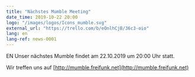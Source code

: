 ```yaml
---
title: "Nächstes Mumble Meeting"
date_time: 2019-10-22 20:00
logo: "/images/logos/Icons_mumble.svg"
external_url: "https://trello.com/b/eOnlhCjB/36c3-oio"
lang: en
lang-ref: news-0001
---
```

EN
Unser nächstes Mumble findet am 22.10.2019 um 20:00 Uhr statt.

Wir treffen uns auf [http://mumble.freifunk.net](http://mumble.freifunk.net)
